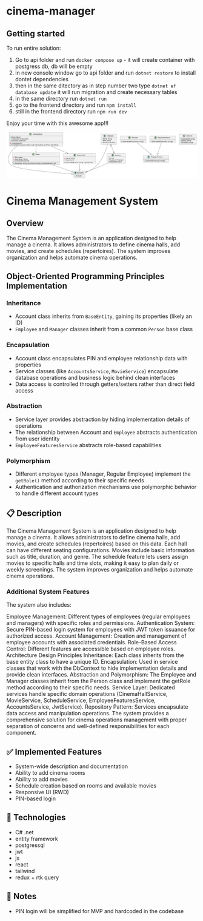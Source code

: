 # cinema-manager

## Getting started

To run entire solution:

1. Go to api folder and run `docker compose up` - it will create container with postgress db, db will be empty
2. in new console window go to api folder and run `dotnet restore` to install dontet dependencies
3. then in the same ditectory as in step number two type `dotnet ef database update` it will run migration and create necessary tables
4. in the same directory run `dotnet run`
5. go to the frontend directory and run `npm install`
6. still in the frontend directory run `npm run dev`

Enjoy your time with this awesome app!!!

![diagram](diagram.svg)

# Cinema Management System

## Overview
The Cinema Management System is an application designed to help manage a cinema. It allows administrators to define cinema halls, add movies, and create schedules (repertoires). The system improves organization and helps automate cinema operations.

## Object-Oriented Programming Principles Implementation

### Inheritance
- Account class inherits from `BaseEntity`, gaining its properties (likely an ID)
- `Employee` and `Manager` classes inherit from a common `Person` base class

### Encapsulation
- Account class encapsulates PIN and employee relationship data with properties
- Service classes (like `AccountsService`, `MovieService`) encapsulate database operations and business logic behind clean interfaces
- Data access is controlled through getters/setters rather than direct field access

### Abstraction
- Service layer provides abstraction by hiding implementation details of operations
- The relationship between Account and `Employee` abstracts authentication from user identity
- `EmployeeFeaturesService` abstracts role-based capabilities

### Polymorphism
- Different employee types (Manager, Regular Employee) implement the `getRole()` method according to their specific needs
- Authentication and authorization mechanisms use polymorphic behavior to handle different account types


## 📋 Description

The Cinema Management System is an application designed to help manage a cinema. It allows administrators to define cinema halls, add movies, and create schedules (repertoires) based on this data. Each hall can have different seating configurations. Movies include basic information such as title, duration, and genre. The schedule feature lets users assign movies to specific halls and time slots, making it easy to plan daily or weekly screenings. The system improves organization and helps automate cinema operations.

### Additional System Features
The system also includes:

Employee Management: Different types of employees (regular employees and managers) with specific roles and permissions.
Authentication System: Secure PIN-based login system for employees with JWT token issuance for authorized access.
Account Management: Creation and management of employee accounts with associated credentials.
Role-Based Access Control: Different features are accessible based on employee roles.
Architecture Design Principles
Inheritance: Each class inherits from the base entity class to have a unique ID.
Encapsulation: Used in service classes that work with the DbContext to hide implementation details and provide clean interfaces.
Abstraction and Polymorphism: The Employee and Manager classes inherit from the Person class and implement the getRole method according to their specific needs.
Service Layer: Dedicated services handle specific domain operations (CinemaHallService, MovieService, ScheduleService, EmployeeFeaturesService, AccountsService, JwtService).
Repository Pattern: Services encapsulate data access and manipulation operations.
The system provides a comprehensive solution for cinema operations management with proper separation of concerns and well-defined responsibilities for each component.

## ✅ Implemented Features

- System-wide description and documentation
- Ability to add cinema rooms
- Ability to add movies
- Schedule creation based on rooms and available movies
- Responsive UI (RWD)
- PIN-based login

## 🧩 Technologies

- C# .net
- entity framework
- postgressql
- jwt
- js
- react
- tailwind
- redux + rtk query

## 📌 Notes

- PIN login will be simplified for MVP and hardcoded in the codebase
